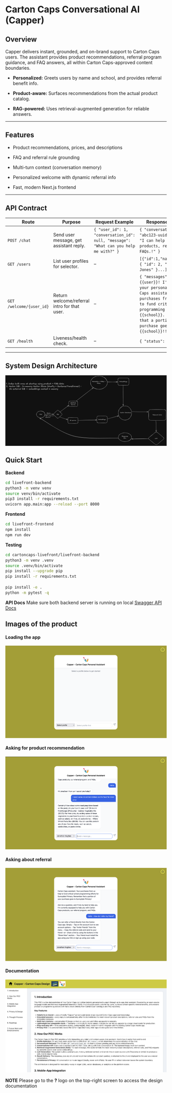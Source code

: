 
# Carton Caps Conversational AI (Capper)

    

## Overview

  

Capper delivers instant, grounded, and on-brand support to Carton Caps users. The assistant provides product recommendations, referral program guidance, and FAQ answers, all within Carton Caps-approved content boundaries.

  

-  **Personalized:** Greets users by name and school, and provides referral benefit info.

-  **Product-aware:** Surfaces recommendations from the actual product catalog.

-  **RAG-powered:** Uses retrieval-augmented generation for reliable answers.


---

  

## Features

  

- Product recommendations, prices, and descriptions

- FAQ and referral rule grounding

- Multi-turn context (conversation memory)

- Personalized welcome with dynamic referral info

- Fast, modern Next.js frontend


---


## API Contract


| Route                    | Purpose                   | Request Example                                            | Response Example           |
|--------------------------|---------------------------|------------------------------------------------------------|----------------------------|
| `POST /chat`             | Send user message, get assistant reply.         | `{ "user_id": 1, "conversation_id": null, "message": "What can you help me with?" }`                        | `{ "conversation_id": "abc123-uuid", "reply": "I can help you with products, referrals, and FAQs.!" }`    |
| `GET /users`             | List user profiles for selector.        | –                                                          | `[{"id":1,"name":"Anna"},{ "id": 2, "name": "Bob Jones" }...]` |
| `GET /welcome/{user_id}` | Return welcome/referral intro for that user.  | –                                                          | `{ "messages": ["Hi {{user}}! I'm Capper, your personal Carton Caps assistant. Your purchases from us help to fund critical school programming efforts for {{school}}. Remember that a portion of your purchase goes to {{school}}!!"] }`  |
 `GET /health` | Liveness/health check.  | –                                                          | `{ "status": "ok" }`  |

---

## System Design Architecture


![System Design Arch](https://github.com/yatharthgarg/cartoncaps-livefront/blob/main/livefront-frontend/public/System%20Design.excalidraw.png)


## Quick Start

**Backend**

```bash
cd livefront-backend
python3 -m venv venv
source venv/bin/activate
pip3 install -r requirements.txt
uvicorn app.main:app --reload --port 8000
```

**Frontend**
```bash
cd livefront-frontend
npm install
npm run dev
```
**Testing**
```bash
cd cartoncaps-livefront/livefront-backend
python3 -m venv .venv
source .venv/bin/activate
pip install --upgrade pip
pip install -r requirements.txt

pip install -e .
python -m pytest -q
```

**API Docs**
Make sure both backend server is running on local
[Swagger API Docs](http://localhost:8000/docs#/default)


## Images of the product

#### Loading the app
![Welcome](https://github.com/yatharthgarg/cartoncaps-livefront/blob/main/livefront-frontend/public/Welcome%20screen.png)

#### Asking for product recommendation
![Product Recs](https://github.com/yatharthgarg/cartoncaps-livefront/blob/main/livefront-frontend/public/Product%20recs.png)

#### Asking about referral
![Referral](https://github.com/yatharthgarg/cartoncaps-livefront/blob/main/livefront-frontend/public/FAQ.png)

#### Documentation
![Documentation](https://github.com/yatharthgarg/cartoncaps-livefront/blob/main/livefront-frontend/public/Documentation.png)

**NOTE**
Please go to the **?** logo on the top-right screen to access the design documentation
